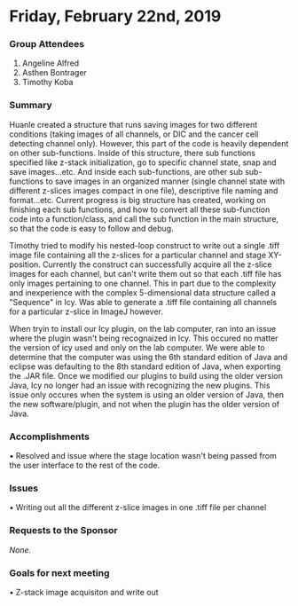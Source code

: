 # Friday, February 22nd, 2019

### Group Attendees
1. Angeline Alfred 
2. Asthen Bontrager
3. Timothy Koba

### Summary
Huanle created a structure that runs saving images for two different conditions (taking images of all channels, or DIC and the cancer cell detecting channel only).
However, this part of the code is heavily dependent on other sub-functions. Inside of this structure, there sub functions specified like z-stack initialization, go to specific channel state, snap and save images...etc. And inside each sub-functions, are other sub sub-functions to save images in an organized manner (single channel state with different z-slices images compact in one file), descriptive file naming and format…etc. Current progress is big structure has created, working on finishing each sub functions, and how to convert all these sub-function code into a function/class, and call the sub function in the main structure, so that the code is easy to follow and debug.


Timothy tried to modify his nested-loop construct to write out a single .tiff image file containing all the z-slices for a particular channel and stage XY-position. Currently the construct can successfully acquire all the z-slice images for each channel, but can't write them out so that each .tiff file has only images pertaining to one channel. This in part due to the complexity and inexperience with the complex 5-dimensional data structure called a "Sequence" in Icy. Was able to generate a .tiff file containing all channels for a particular z-slice in ImageJ however. 

When tryin to install our Icy plugin, on the lab computer, ran into an issue where the plugin wasn't being recognaized in Icy. This occured no matter the version of icy used and only on the lab computer. We were able to determine that the computer was using the 6th standard edition of Java and eclipse was defaulting to the 8th standard edition of Java, when exporting the .JAR file. Once we modified our plugins to build using the older version Java, Icy no longer had an issue with recognizing the new plugins. This issue only occures when the system is using an older version of Java, then the new software/plugin, and not when the plugin has the older version of Java.

### Accomplishments
• Resolved and issue where the stage location wasn't being passed from the user interface to the rest of the code.

### Issues
• Writing out all the different z-slice images in one .tiff file per channel

### Requests to the Sponsor
_None._

### Goals for next meeting
• Z-stack image acquisiton and write out
